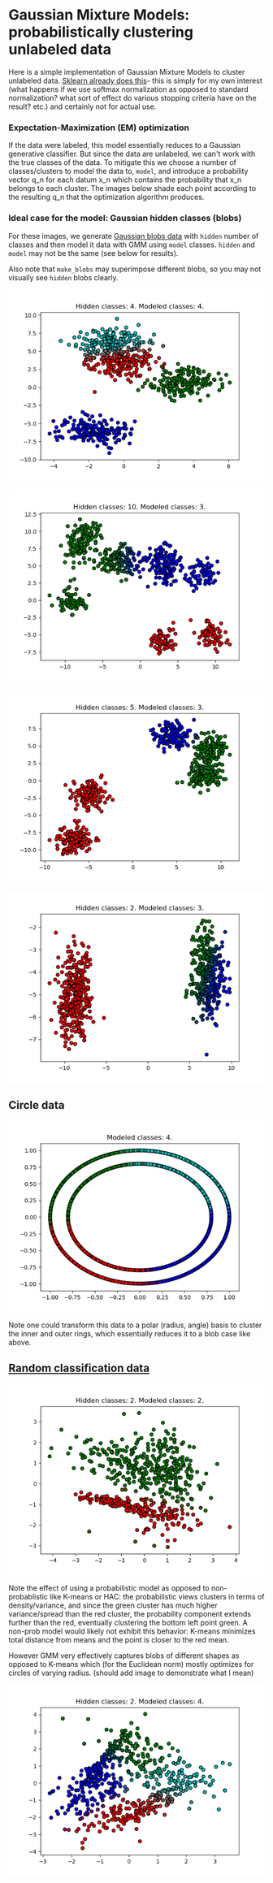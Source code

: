 # Gaussian Mixture Models: probabilistically clustering unlabeled data

Here is a simple implementation of Gaussian Mixture Models to cluster unlabeled data. [Sklearn already does this](http://scikit-learn.org/stable/modules/mixture.html)- this is simply for my own interest (what happens if we use softmax normalization as opposed to standard normalization? what sort of effect do various stopping criteria have on the result? etc.) and certainly not for actual use. 

### Expectation-Maximization (EM) optimization

If the data were labeled, this model essentially reduces to a Gaussian generative classifier. But since the data are unlabeled, we can't work with the true classes of the data. To mitigate this we choose a number of classes/clusters to model the data to, `model`, and introduce a probability vector q_n for each datum x_n which contains the probability that x_n belongs to each cluster. The images below shade each point according to the resulting q_n that the optimization algorithm produces.

### Ideal case for the model: Gaussian hidden classes (blobs)

For these images, we generate [Gaussian blobs data](http://scikit-learn.org/stable/modules/generated/sklearn.datasets.make_blobs.html#sklearn.datasets.make_blobs) with `hidden` number of classes and then model it data with GMM using `model` classes. `hidden` and `model` may not be the same (see below for results).

Also note that `make_blobs` may superimpose different blobs, so you may not visually see `hidden` blobs clearly.

![4 hidden, 4 modeled](imgs/sample1.png)

![10 hidden, 3 modeled](imgs/sample2.png)

![5 hidden, 3 modeled](imgs/sample3.png)

![2 hidden, 3 modeled](imgs/sample4.png)

## Circle data

![4 modeled](imgs/sample5.png)

Note one could transform this data to a polar (radius, angle) basis to cluster the inner and outer rings, which essentially reduces it to a blob case like above.

## [Random classification data](http://scikit-learn.org/stable/modules/generated/sklearn.datasets.make_classification.html#sklearn.datasets.make_classification)

![2 hidden, 2 modeled](imgs/sample6.png)

Note the effect of using a probabilistic model as opposed to non-probablistic like K-means or HAC: the probabilistic views clusters in terms of density/variance, and since the green cluster has much higher variance/spread than the red cluster, the probability component extends further than the red, eventually clustering the bottom left point green. A non-prob model would likely not exhibit this behavior: K-means minimizes total distance from means and the point is closer to the red mean.

However GMM very effectively captures blobs of different shapes as opposed to K-means which (for the Euclidean norm) mostly optimizes for circles of varying radius. (should add image to demonstrate what I mean)

![2 hidden, 4 modeled](imgs/sample7.png)

